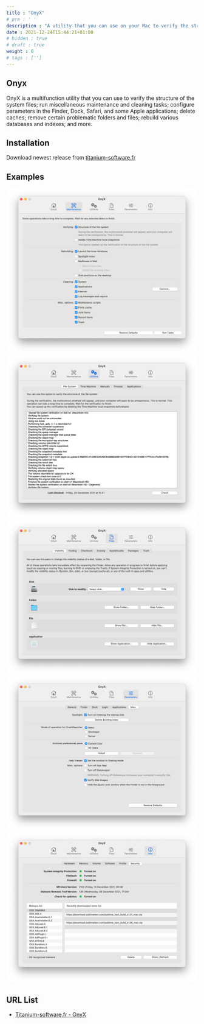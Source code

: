 ```yaml
---
title : "OnyX"
# pre : ' '
description : "A utility that you can use on your Mac to verify the structure of the system files, to run miscellaneous maintenance and cleaning tasks, to configure parameters in the Finder, Dock, Safari, and some Apple applications, to delete caches, to remove certain problematic folders and files, to rebuild various databases and indexes, and more."
date : 2021-12-24T15:44:21+01:00
# hidden : true
# draft : true
weight : 0
# tags : ['']
---
```


## Onyx

OnyX is a multifunction utility that you can use to verify the structure of the system files; run miscellaneous maintenance and cleaning tasks; configure parameters in the Finder, Dock, Safari, and some Apple applications; delete caches; remove certain problematic folders and files; rebuild various databases and indexes; and more.

## Installation

Download newest release from [titanium-software.fr](https://www.titanium-software.fr/en/onyx.html)

## Examples

![Example](images/example-1.png)
![Example](images/example-2.png)
![Example](images/example-3.png)
![Example](images/example-4.png)
![Example](images/example-5.png)

## URL List

- [Titanium-software.fr - OnyX](https://www.titanium-software.fr/en/onyx.html)
